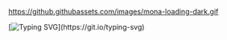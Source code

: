 https://github.githubassets.com/images/mona-loading-dark.gif

[![Typing SVG](https://readme-typing-svg.herokuapp.com?font=Fira+Code&size=28&pause=1000&color=24BAF7&vCenter=true&width=435&lines=I+don't+know+anything.;You're+the+one+that+knows.)](https://git.io/typing-svg)
